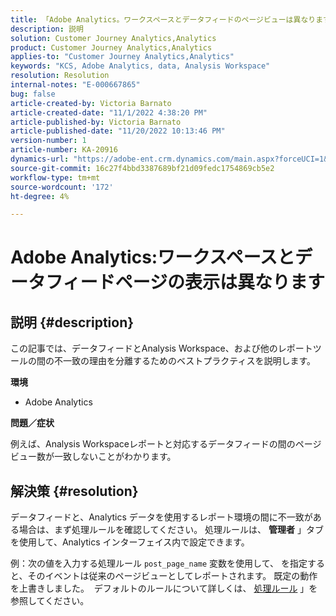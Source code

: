 ```yaml
---
title: 「Adobe Analytics。ワークスペースとデータフィードのページビューは異なります"
description: 説明
solution: Customer Journey Analytics,Analytics
product: Customer Journey Analytics,Analytics
applies-to: "Customer Journey Analytics,Analytics"
keywords: "KCS, Adobe Analytics, data, Analysis Workspace"
resolution: Resolution
internal-notes: "E-000667865"
bug: false
article-created-by: Victoria Barnato
article-created-date: "11/1/2022 4:38:20 PM"
article-published-by: Victoria Barnato
article-published-date: "11/20/2022 10:13:46 PM"
version-number: 1
article-number: KA-20916
dynamics-url: "https://adobe-ent.crm.dynamics.com/main.aspx?forceUCI=1&pagetype=entityrecord&etn=knowledgearticle&id=16b31394-035a-ed11-9561-6045bd006a22"
source-git-commit: 16c27f4bbd3387689bf21d09fedc1754869cb5e2
workflow-type: tm+mt
source-wordcount: '172'
ht-degree: 4%

---
```


# Adobe Analytics:ワークスペースとデータフィードページの表示は異なります

## 説明 {#description}


この記事では、データフィードとAnalysis Workspace、および他のレポートツールの間の不一致の理由を分離するためのベストプラクティスを説明します。

<b>環境</b>

- Adobe Analytics


<b>問題／症状</b>

例えば、Analysis Workspaceレポートと対応するデータフィードの間のページビュー数が一致しないことがわかります。




## 解決策 {#resolution}


データフィードと、Analytics データを使用するレポート環境の間に不一致がある場合は、まず処理ルールを確認してください。 処理ルールは、 <b>管理者</b> 」タブを使用して、Analytics インターフェイス内で設定できます。

例：次の値を入力する処理ルール `post_page_name` 変数を使用して、 を指定すると、そのイベントは従来のページビューとしてレポートされます。 既定の動作を上書きしました。  デフォルトのルールについて詳しくは、 [処理ルール](https://experienceleague.adobe.com/docs/analytics/admin/admin-tools/processing-rules/processing-rules-configuration/processing-rules-about.html?lang=en) 」を参照してください。

